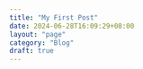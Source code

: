```yaml
---
title: "My First Post"
date: 2024-06-28T16:09:29+08:00
layout: "page"
category: "Blog"
draft: true
---
```


